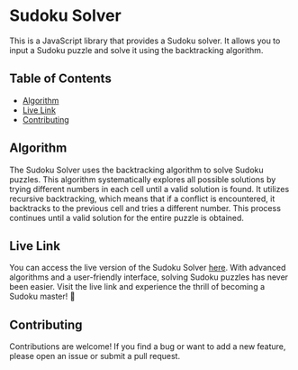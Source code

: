 
# Sudoku Solver

This is a JavaScript library that provides a Sudoku solver. It allows you to input a Sudoku puzzle and solve it using the backtracking algorithm.

## Table of Contents

- [Algorithm](#algorithm)
- [Live Link](#live-link)
- [Contributing](#contributing)




## Algorithm

The Sudoku Solver uses the backtracking algorithm to solve Sudoku puzzles. This algorithm systematically explores all possible solutions by trying different numbers in each cell until a valid solution is found. It utilizes recursive backtracking, which means that if a conflict is encountered, it backtracks to the previous cell and tries a different number. This process continues until a valid solution for the entire puzzle is obtained.

## Live Link

You can access the live version of the Sudoku Solver [here](https://65a6f2add410ec256667f304--inspiring-tarsier-f37c43.netlify.app/). With advanced algorithms and a user-friendly interface, solving Sudoku puzzles has never been easier. Visit the live link and experience the thrill of becoming a Sudoku master! 🧩

## Contributing

Contributions are welcome! If you find a bug or want to add a new feature, please open an issue or submit a pull request.

